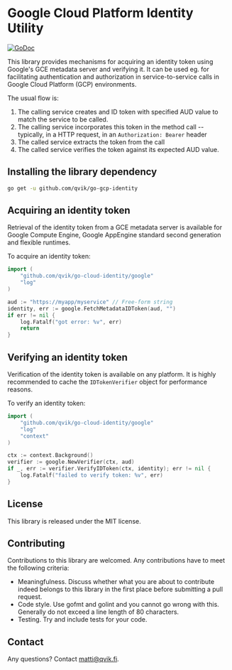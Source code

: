 # Google Cloud Platform Identity Utility

[![GoDoc](https://godoc.org/github.com/qvik/go-cloud-identity?status.svg)](https://godoc.org/github.com/qvik/go-cloud-identity)

This library provides mechanisms for acquiring an identity token using Google's GCE metadata server and verifying it. It can be used eg. for facilitating authentication and authorization in service-to-service calls in Google Cloud Platform (GCP) environments.

The usual flow is:

1. The calling service creates and ID token with specified AUD value to match the service to be called. 
2. The calling service incorporates this token in the method call -- typically, in a HTTP request, in an `Authorization: Bearer` header
3. The called service extracts the token from the call
4. The called service verifies the token against its expected AUD value.

## Installing the library dependency

```sh
go get -u github.com/qvik/go-gcp-identity
```

## Acquiring an identity token

Retrieval of the identity token from a GCE metadata server is available for Google Compute Engine, Google AppEngine standard second generation and flexible runtimes.

To acquire an identity token:

```go
import (
    "github.com/qvik/go-cloud-identity/google"
    "log"
)

aud := "https://myapp/myservice" // Free-form string
identity, err := google.FetchMetadataIDToken(aud, "")
if err != nil {
    log.Fatalf("got error: %v", err)
    return
}
```

## Verifying an identity token

Verification of the identity token is available on any platform. It is highly recommended to cache the `IDTokenVerifier` object for performance reasons.

To verify an identity token:

```go
import (
    "github.com/qvik/go-cloud-identity/google"
    "log"
    "context"
)

ctx := context.Background()
verifier := google.NewVerifier(ctx, aud)
if _, err := verifier.VerifyIDToken(ctx, identity); err != nil {
    log.Fatalf("failed to verify token: %v", err)
}
```

## License

This library is released under the MIT license.

## Contributing 

Contributions to this library are welcomed. Any contributions have to meet the following criteria:

* Meaningfulness. Discuss whether what you are about to contribute indeed belongs to this library in the first place before submitting a pull request.
* Code style. Use gofmt and golint and you cannot go wrong with this. Generally do not exceed a line length of 80 characters.
* Testing. Try and include tests for your code.

## Contact

Any questions? Contact matti@qvik.fi.
